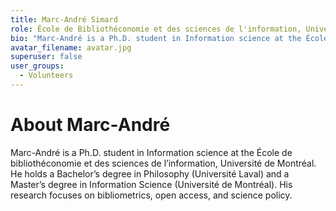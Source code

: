 ```yaml
---
title: Marc-André Simard
role: École de Bibliothéconomie et des sciences de l'information, Université de Montréal
bio: "Marc-André is a Ph.D. student in Information science at the École de bibliothéconomie et des sciences de l’information, Université de Montréal. He holds a Bachelor’s degree in Philosophy (Université Laval) and a Master’s degree in Information Science (Université de Montréal). His research focuses on bibliometrics, open access, and science policy."
avatar_filename: avatar.jpg
superuser: false
user_groups:
  - Volunteers
---
```


# About Marc-André
Marc-André is a Ph.D. student in Information science at the École de bibliothéconomie et des sciences de l’information, Université de Montréal. He holds a Bachelor’s degree in Philosophy (Université Laval) and a Master’s degree in Information Science (Université de Montréal). His research focuses on bibliometrics, open access, and science policy.